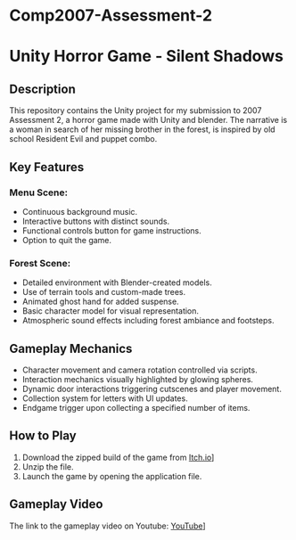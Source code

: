 # Comp2007-Assessment-2

# Unity Horror Game - Silent Shadows

## Description
This repository contains the Unity project for my submission to 2007 Assessment 2, a horror game made with Unity and blender. The narrative is a woman in search of her missing brother in the forest, is inspired by old school Resident Evil and puppet combo.

## Key Features
### Menu Scene:
- Continuous background music.
- Interactive buttons with distinct sounds.
- Functional controls button for game instructions.
- Option to quit the game.

### Forest Scene:
- Detailed environment with Blender-created models.
- Use of terrain tools and custom-made trees.
- Animated ghost hand for added suspense.
- Basic character model for visual representation.
- Atmospheric sound effects including forest ambiance and footsteps.

## Gameplay Mechanics
- Character movement and camera rotation controlled via scripts.
- Interaction mechanics visually highlighted by glowing spheres.
- Dynamic door interactions triggering cutscenes and player movement.
- Collection system for letters with UI updates.
- Endgame trigger upon collecting a specified number of items.

## How to Play
1. Download the zipped build of the game from [Itch.io](https://chinaecherem.itch.io/silent-shadows)]
2. Unzip the file.
3. Launch the game by opening the application file.

## Gameplay Video
The link to the gameplay video on Youtube: [YouTube](https://youtu.be/aAECSYtvLfY)]

